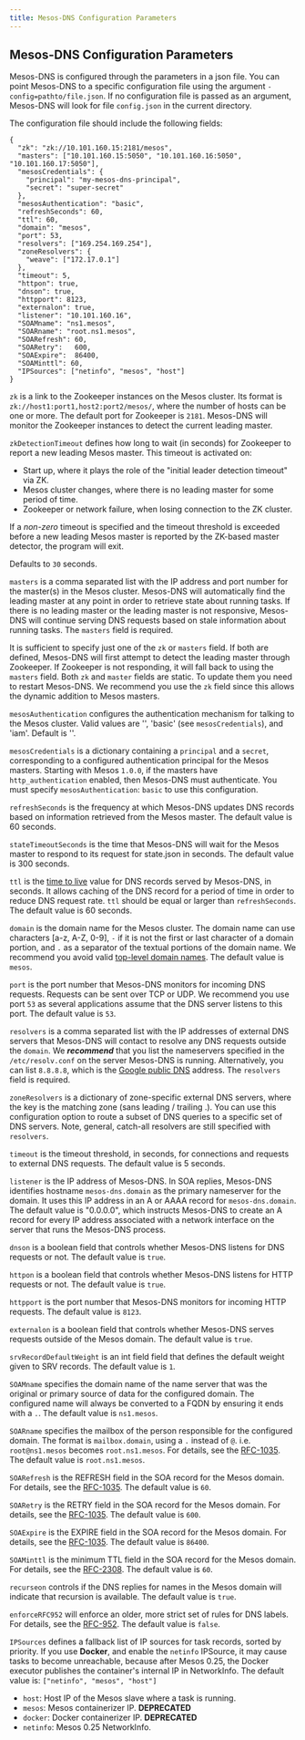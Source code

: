 ```yaml
---
title: Mesos-DNS Configuration Parameters
---
```


##  Mesos-DNS Configuration Parameters

Mesos-DNS is configured through the parameters in a json file. You can point Mesos-DNS to a specific configuration file using the argument `-config=pathto/file.json`. If no configuration file is passed as an argument, Mesos-DNS will look for file `config.json` in the current directory.

The configuration file should include the following fields:

```
{
  "zk": "zk://10.101.160.15:2181/mesos",
  "masters": ["10.101.160.15:5050", "10.101.160.16:5050", "10.101.160.17:5050"],
  "mesosCredentials": {
    "principal": "my-mesos-dns-principal",
    "secret": "super-secret"
  },
  "mesosAuthentication": "basic",
  "refreshSeconds": 60,
  "ttl": 60,
  "domain": "mesos",
  "port": 53,
  "resolvers": ["169.254.169.254"],
  "zoneResolvers": {
    "weave": ["172.17.0.1"]
  },
  "timeout": 5,
  "httpon": true,
  "dnson": true,
  "httpport": 8123,
  "externalon": true,
  "listener": "10.101.160.16",
  "SOAMname": "ns1.mesos",
  "SOARname": "root.ns1.mesos",
  "SOARefresh": 60,
  "SOARetry":   600,
  "SOAExpire":  86400,
  "SOAMinttl": 60,
  "IPSources": ["netinfo", "mesos", "host"]
}
```

`zk` is a link to the Zookeeper instances on the Mesos cluster. Its format is `zk://host1:port1,host2:port2/mesos/`, where the number of hosts can be one or more. The default port for Zookeeper is `2181`. Mesos-DNS will monitor the Zookeeper instances to detect the current leading master.

`zkDetectionTimeout` defines how long to wait (in seconds) for Zookeeper to report a new leading Mesos master.
This timeout is activated on:

- Start up, where it plays the role of the "initial leader detection timeout" via ZK.
- Mesos cluster changes, where there is no leading master for some period of time.
- Zookeeper or network failure, when losing connection to the ZK cluster.

If a *non-zero* timeout is specified and the timeout threshold is exceeded before
a new leading Mesos master is reported by the ZK-based master detector, the program will exit.

Defaults to `30` seconds.

`masters` is a comma separated list with the IP address and port number for the master(s) in the Mesos cluster. Mesos-DNS will automatically find the leading master at any point in order to retrieve state about running tasks. If there is no leading master or the leading master is not responsive, Mesos-DNS will continue serving DNS requests based on stale information about running tasks. The `masters` field is required.

It is sufficient to specify just one of the `zk` or `masters` field. If both are defined, Mesos-DNS will first attempt to detect the leading master through Zookeeper. If Zookeeper is not responding, it will fall back to using the `masters` field. Both `zk` and `master` fields are static. To update them you need to restart Mesos-DNS. We recommend you use the `zk` field since this allows the dynamic addition to Mesos masters.

`mesosAuthentication` configures the authentication mechanism for talking to the Mesos cluster. Valid values are '', 'basic' (see `mesosCredentials`), and 'iam'. Default is ''.

`mesosCredentials` is a dictionary containing a `principal` and a `secret`, corresponding to a configured authentication principal for the Mesos masters. Starting with Mesos `1.0.0`, if the masters have `http_authentication` enabled, then Mesos-DNS must authenticate. You must specify `mesosAuthentication`: `basic` to use this configuration.

`refreshSeconds` is the frequency at which Mesos-DNS updates DNS records based on information retrieved from the Mesos master. The default value is 60 seconds.

`stateTimeoutSeconds` is the time that Mesos-DNS will wait for the Mesos master to respond to its request for state.json in seconds. The default value is 300 seconds.

`ttl` is the [time to live](http://en.wikipedia.org/wiki/Time_to_live#DNS_records) value for DNS records served by Mesos-DNS, in seconds. It allows caching of the DNS record for a period of time in order to reduce DNS request rate. `ttl` should be equal or larger than `refreshSeconds`. The default value is 60 seconds.

`domain` is the domain name for the Mesos cluster. The domain name can use characters [a-z, A-Z, 0-9], `-` if it is not the first or last character of a domain portion, and `.` as a separator of the textual portions of the domain name. We recommend you avoid valid [top-level domain names](http://en.wikipedia.org/wiki/List_of_Internet_top-level_domains). The default value is `mesos`.

`port` is the port number that Mesos-DNS monitors for incoming DNS requests. Requests can be sent over TCP or UDP. We recommend you use port `53` as several applications assume that the DNS server listens to this port. The default value is `53`.

`resolvers` is a comma separated list with the IP addresses of external DNS servers that Mesos-DNS will contact to resolve any DNS requests outside the `domain`. We ***recommend*** that you list the nameservers specified in the `/etc/resolv.conf` on the server Mesos-DNS is running. Alternatively, you can list `8.8.8.8`, which is the [Google public DNS](https://developers.google.com/speed/public-dns/) address. The `resolvers` field is required.

`zoneResolvers` is a dictionary of zone-specific external DNS servers, where the key is the matching zone (sans leading / trailing .). You can use this configuration option to route a subset of DNS queries to a specific set of DNS servers. Note, general, catch-all resolvers are still specified with `resolvers`.

`timeout` is the timeout threshold, in seconds, for connections and requests to external DNS requests. The default value is 5 seconds.

`listener` is the IP address of Mesos-DNS. In SOA replies, Mesos-DNS identifies hostname `mesos-dns.domain` as the primary nameserver for the domain. It uses this IP address in an A or AAAA record for `mesos-dns.domain`. The default value is "0.0.0.0", which instructs Mesos-DNS to create an A record for every IP address associated with a network interface on the server that runs the Mesos-DNS process.

`dnson` is a boolean field that controls whether Mesos-DNS listens for DNS requests or not. The default value is `true`.

`httpon` is a boolean field that controls whether Mesos-DNS listens for HTTP requests or not. The default value is `true`.

`httpport` is the port number that Mesos-DNS monitors for incoming HTTP requests. The default value is `8123`.

`externalon` is a boolean field that controls whether Mesos-DNS serves requests outside of the Mesos domain. The default value is `true`.

`srvRecordDefaultWeight` is an int field field that defines the default weight given to SRV records. The default value is `1`.

`SOAMname` specifies the domain name of the name server that was the original or primary source of data for the configured domain.
The configured name will always be converted to a FQDN by ensuring it ends with a `.`. The default value is `ns1.mesos`.

`SOARname` specifies the mailbox of the person responsible for the configured domain. The format is `mailbox.domain`, using a `.` instead of `@`. i.e. `root@ns1.mesos` becomes `root.ns1.mesos`. For details, see the [RFC-1035](http://tools.ietf.org/html/rfc1035#page-18). The default value is `root.ns1.mesos`.

`SOARefresh` is the REFRESH field in the SOA record for the Mesos domain. For details, see the [RFC-1035](http://tools.ietf.org/html/rfc1035#page-18). The default value is `60`.

`SOARetry` is the RETRY field in the SOA record for the Mesos domain. For details, see the [RFC-1035](http://tools.ietf.org/html/rfc1035#page-18). The default value is `600`.

`SOAExpire` is the EXPIRE field in the SOA record for the Mesos domain. For details, see the [RFC-1035](http://tools.ietf.org/html/rfc1035#page-18). The default value is `86400`.

`SOAMinttl` is the minimum TTL field in the SOA record for the Mesos domain. For details, see the [RFC-2308](https://tools.ietf.org/html/rfc2308). The default value is `60`.

`recurseon` controls if the DNS replies for names in the Mesos domain will indicate that recursion is available. The default value is `true`.

`enforceRFC952` will enforce an older, more strict set of rules for DNS labels. For details, see the [RFC-952](https://tools.ietf.org/html/rfc952). The default value is `false`.

`IPSources` defines a fallback list of IP sources for task records,
sorted by priority. If you use **Docker**, and enable the `netinfo` IPSource, it may cause tasks to become unreachable, because after Mesos 0.25, the Docker executor publishes the container's internal IP in NetworkInfo. The default value is: `["netinfo", "mesos", "host"]`

- `host`: Host IP of the Mesos slave where a task is running.
- `mesos`: Mesos containerizer IP. **DEPRECATED**
- `docker`: Docker containerizer IP. **DEPRECATED**
- `netinfo`: Mesos 0.25 NetworkInfo.

